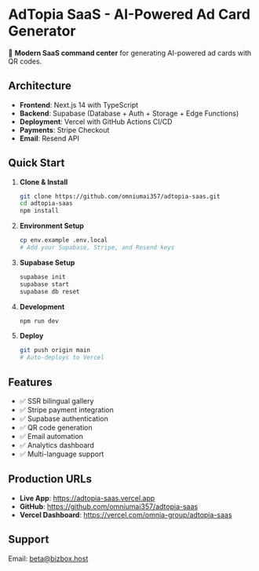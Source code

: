 # AdTopia SaaS - AI-Powered Ad Card Generator

🚀 **Modern SaaS command center** for generating AI-powered ad cards with QR codes.

## Architecture

- **Frontend**: Next.js 14 with TypeScript
- **Backend**: Supabase (Database + Auth + Storage + Edge Functions)
- **Deployment**: Vercel with GitHub Actions CI/CD
- **Payments**: Stripe Checkout
- **Email**: Resend API

## Quick Start

1. **Clone & Install**
   ```bash
   git clone https://github.com/omniumai357/adtopia-saas.git
   cd adtopia-saas
   npm install
   ```

2. **Environment Setup**
   ```bash
   cp env.example .env.local
   # Add your Supabase, Stripe, and Resend keys
   ```

3. **Supabase Setup**
   ```bash
   supabase init
   supabase start
   supabase db reset
   ```

4. **Development**
   ```bash
   npm run dev
   ```

5. **Deploy**
   ```bash
   git push origin main
   # Auto-deploys to Vercel
   ```

## Features

- ✅ SSR bilingual gallery
- ✅ Stripe payment integration
- ✅ Supabase authentication
- ✅ QR code generation
- ✅ Email automation
- ✅ Analytics dashboard
- ✅ Multi-language support

## Production URLs

- **Live App**: https://adtopia-saas.vercel.app
- **GitHub**: https://github.com/omniumai357/adtopia-saas
- **Vercel Dashboard**: https://vercel.com/omnia-group/adtopia-saas

## Support

Email: beta@bizbox.host
